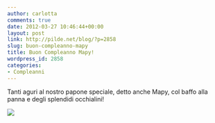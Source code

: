 ```yaml
---
author: carlotta
comments: true
date: 2012-03-27 10:46:44+00:00
layout: post
link: http://pilde.net/blog/?p=2858
slug: buon-compleanno-mapy
title: Buon Compleanno Mapy!
wordpress_id: 2858
categories:
- Compleanni
---
```


Tanti aguri al nostro papone speciale, detto anche Mapy, col baffo alla panna e degli splendidi occhialini!

![]({{baseurl}}/uploads/2012/03/mapy.jpg)



